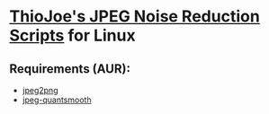 # [ThioJoe's JPEG Noise Reduction Scripts](https://github.com/ThioJoe/Resources-From-Videos/tree/5c30849c4f68bbbedff0cde3cce37253f08fe57e) for Linux
## Requirements (AUR):
- [jpeg2png](https://aur.archlinux.org/packages/jpeg2png)
- [jpeg-quantsmooth](https://aur.archlinux.org/packages/jpeg-quantsmooth)